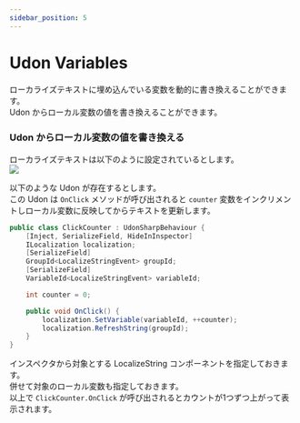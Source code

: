 ```yaml
---
sidebar_position: 5
---
```


# Udon Variables

ローカライズテキストに埋め込んでいる変数を動的に書き換えることができます。  
Udon からローカル変数の値を書き換えることができます。  

### Udon からローカル変数の値を書き換える

ローカライズテキストは以下のように設定されているとします。  
![](img/udon-variables-01.png)

以下のような Udon が存在するとします。  
この Udon は `OnClick` メソッドが呼び出されると `counter` 変数をインクリメントしローカル変数に反映してからテキストを更新します。

```csharp
public class ClickCounter : UdonSharpBehaviour {
    [Inject, SerializeField, HideInInspector]
    ILocalization localization;
    [SerializeField]
    GroupId<LocalizeStringEvent> groupId;
    [SerializeField]
    VariableId<LocalizeStringEvent> variableId;

    int counter = 0;

    public void OnClick() {
        localization.SetVariable(variableId, ++counter);
        localization.RefreshString(groupId);
    }
}
```

インスペクタから対象とする LocalizeString コンポーネントを指定しておきます。  
併せて対象のローカル変数も指定しておきます。  
以上で `ClickCounter.OnClick` が呼び出されるとカウントが1つずつ上がって表示されます。

<!-- ### ローカライズテキスト変数の値を書き換える

ローカライズテキストは以下のように設定されているとします。  
![](img/udon-variables-02.png)

ローカル変数で "Localized String" 型を使用した場合は以下のような処理が必要です。  
Udon は `Lottery` メソッドが呼び出されると値を書き換えることとします。

```csharp
public class ItemChanger : UdonSharpBehaviour {
    [Inject, SerializeField, HideInInspector]
    ILocalization localization;
    [SerializeField]
    GroupId<LocalizeStringEvent> groupId;
    [SerializeField]
    VariableId<LocalizeStringEvent> variableId;
    [AssetId, SerializeField]
    string[] assetIds;

    public void Lottery() {
        localization.SetVariable(variableId, assetIds[Random.Range(0, assetIds.Length)]);
        localization.RefreshString(groupId);
    }
}
```

以上で `Lottery` メソッドが呼び出されるたびに "item" 変数にセットされているローカライズテキストが変更されてテキストも更新されます。 -->
